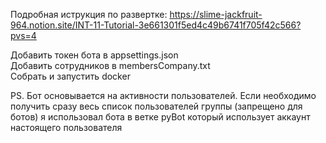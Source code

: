 Подробная иструкция по развертке: https://slime-jackfruit-964.notion.site/INT-11-Tutorial-3e661301f5ed4c49b6741f705f42c566?pvs=4

Добавить токен бота в appsettings.json  
Добавить сотрудников в membersCompany.txt  
Cобрать и запустить docker  

PS. Бот основывается на активности пользователей.
Если необходимо получить сразу весь список пользователей группы (запрещено для ботов) я использовал бота в ветке pyBot который использует аккаунт настоящего пользователя
